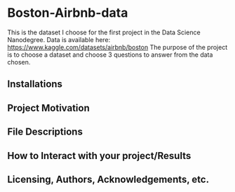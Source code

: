 # Boston-Airbnb-data
This is the dataset I choose for the first project in the Data Science Nanodegree. Data is available here: https://www.kaggle.com/datasets/airbnb/boston
The purpose of the project is to choose a dataset and choose 3 questions to answer from the data chosen.

## Installations

## Project Motivation

## File Descriptions

## How to Interact with your project/Results

## Licensing, Authors, Acknowledgements, etc.
